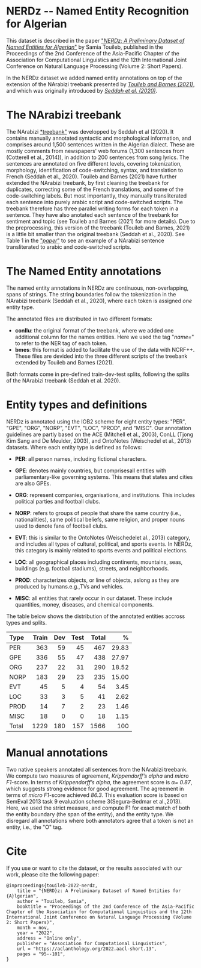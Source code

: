 # NERDz -- Named Entity Recognition for Algerian

This dataset is described in the paper ["*NERDz: A Preliminary Dataset of Named Entities for Algerian*"](https://aclanthology.org/2022.aacl-short.13/) by Samia Touileb, published in the Proceedings of the 2nd Conference of the Asia-Pacific Chapter of the Association for Computational Linguistics and the 12th International Joint Conference on Natural Language Processing (Volume 2: Short Papers). 

In the NERDz dataset we added named entity annotations on top of the extension of the NArabizi treebank presented by [*Touileb and Barnes (2021)*](https://aclanthology.org/2021.findings-acl.324/), and which was originally introduced by [*Seddah et al. (2020)*](https://aclanthology.org/2020.acl-main.107/).

# The NArabizi treebank

The NArabizi [*treebank"](https://parsiti.github.io/NArabizi/) was developped by Seddah et al (2020). It contains manually annotated syntactic and morphological information,  and comprises around 1,500 sentences written in the Algerian dialect. These are mostly comments from newspapers' web forums (1,300 sentences from (Cotterell et al., 2014)),  in addition to 200 sentences from song lyrics.  The sentences are annotated on five different levels, covering tokenization, morphology, identification of code-switching, syntax, and translation to French (Seddah et al., 2020). Touileb and Barnes (2021) have further extended the NArabizi treebank, by first cleaning the treebank for duplicates, correcting some of the French translations, and some of the code-switching labels. But most importantly, they manually transliterated each sentence into purely arabic script and code-switched scripts. The treebank therefore has three parallel writing forms for each token in a sentence. They have also anotated each sentence of the treebank for sentiment and topic (see Touileb and Barnes (2021) for more details).  Due to the preprocessing, this version of the treebank (Touileb and Barnes, 2021) is a little bit smaller than the original treebank (Seddah et al., 2020).  See Table 1 in the ["*paper*"](https://aclanthology.org/2022.aacl-short.13/) to see an example of a NArabizi sentence transliterated to arabic and code-switched scripts. 

# The Named Entity annotations

The named entity annotations in NERDz are continuous, non-overlapping, spans of strings. The string boundaries follow the tokenization in the NArabizi treebank (Seddah et al., 2020),  where each token is assigned *one* entity type.  

The annotated files are distributed in two different formats:

- **conllu**: the original format of the treebank, where we added one additional column for the names entities. Here we used the tag "*name=*" to refer to the NER tag of each token.
- **bmes**: this format is added to facilitate the use of the data with NCRF++. These files are devided into the three different scripts of the treebank extended by Touileb and Barnes (2021). 

Both formats come in pre-defined train-dev-test splits, following the splits of the NArabizi treebank (Seddah et al. 2020).

# Entity types and definitions

NERDz is annotated using the IOB2 scheme for eight entity types: "PER", "GPE", "ORG", "NORP", "EVT", "LOC", "PROD", and "MISC". Our annotation guidelines are partly based on the ACE (Mitchell et al., 2003), ConLL (Tjong Kim Sang and De Meulder, 2003), and OntoNotes (Weischedel et al., 2013) datasets. Where each entity type is defined as follows:

- **PER**: all person names, including fictional characters.

- **GPE**: denotes mainly countries, but comprisesall entities with parliamentary-like governing systems. This means that states and cities are also GPEs.

- **ORG**: represent companies, organisations, and institutions. This includes political parties and football clubs. 

- **NORP**: refers to groups of people that share the same country (i.e., nationalities), same political beliefs, same religion, and proper nouns used to denote fans of football clubs. 

- **EVT**: this is similar to the OntoNotes (Weischedelet al., 2013) category, and includes all types of cultural, political, and sports events. In NERDz, this category is mainly related to sports events and political elections.

- **LOC**: all geographical places including continents, mountains, seas, buildings (e.g. football stadiums), streets, and neighborhoods.

- **PROD**: characterizes objects, or line of objects, aslong as they are produced by humans.e.g.,TVs and vehicles. 

- **MISC**: all entities that rarely occur in our dataset. These include quantities, money, diseases, and chemical components.

The table below shows the distribution of the annotated entities accross types and splits.

| Type | Train | Dev | Test | Total | %| 
| :--- | ---: | ---: | ---: | ---: | ---: |
| PER | 363 | 59 | 45 | 467 | 29.83 |
| GPE | 336 | 55 | 47 |438 | 27.97 |
| ORG | 237 | 22 | 31 | 290 | 18.52 |
| NORP | 183 | 29 | 23 | 235 | 15.00 |
| EVT | 45 | 5 | 4 | 54 | 3.45 |
| LOC | 33 | 3 | 5 | 41 | 2.62 |
| PROD | 14 | 7 | 2 | 23 | 1.46 |
| MISC | 18 | 0 | 0 | 18 | 1.15 | 
| Total | 1229 | 180 | 157| 1566| 100 |

# Manual annotations

Two  native  speakers  annotated  all  sentences from the NArabizi treebank. We compute two measures of agreement, *Krippendorff’s alpha* and *micro F1*-score. In terms of *Krippendorff’s alpha*, the agreement score is *α= 0.87*, which suggests strong evidence for good agreement.  The agreement in terms of *micro F1*-score achieved *86.3*. This evaluation score is based on SemEval 2013 task 9 evaluation scheme 3(Segura-Bedmar et al.,2013). Here, we used the strict measure, and compute F1 for exact match of both the entity boundary (the span of the entity), and the entity type. We disregard all annotations where both annotators agree that a token is not an entity, i.e., the "O" tag. 

# Cite

If you use or want to cite the dataset, or the results associated with our work, please cite the following paper:

```
@inproceedings{touileb-2022-nerdz,
    title = "{NERD}z: A Preliminary Dataset of Named Entities for {A}lgerian",
    author = "Touileb, Samia",
    booktitle = "Proceedings of the 2nd Conference of the Asia-Pacific Chapter of the Association for Computational Linguistics and the 12th International Joint Conference on Natural Language Processing (Volume 2: Short Papers)",
    month = nov,
    year = "2022",
    address = "Online only",
    publisher = "Association for Computational Linguistics",
    url = "https://aclanthology.org/2022.aacl-short.13",
    pages = "95--101",
}
```
